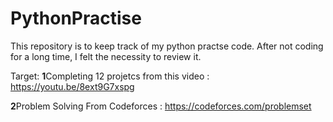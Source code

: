 # PythonPractise
This repository is to keep track of my python practse code. After not coding for a long time, I felt the necessity to review it.

Target: 
**1**Completing 12 projetcs from this video : https://youtu.be/8ext9G7xspg

**2**Problem Solving From Codeforces : https://codeforces.com/problemset

